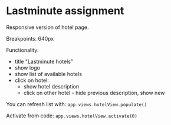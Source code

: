 # Lastminute assignment

Responsive version of hotel page.

Breakpoints: 640px

Functionality:
- title "Lastminute hotels"
- show logo
- show list of available hotels
- click on hotel:
  - show hotel description
  - click on other hotel - hide previous description, show new

You can refresh list with: `app.views.hotelView.populate()`

Activate from code: `app.views.hotelView.activate(0)`
